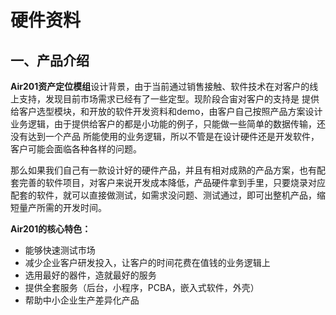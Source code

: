 # 硬件资料

## 一、产品介绍

**Air201资产定位模组**设计背景，由于当前通过销售接触、软件技术在对客户的线上支持，发现目前市场需求已经有了一些定型。现阶段合宙对客户的支持是 提供给客户选型模块，和开放的软件开发资料和demo，由客户自己按照产品方案设计业务逻辑，由于提供给客户的都是小功能的例子，只能做一些简单的数据传输，还没有达到一个产品 所能使用的业务逻辑，所以不管是在设计硬件还是开发软件，客户可能会面临各种各样的问题。

那么如果我们自己有一款设计好的硬件产品，并且有相对成熟的产品方案，也有配套完善的软件项目，对客户来说开发成本降低，产品硬件拿到手里，只要烧录对应配套的软件，就可以直接做测试，如需求没问题、测试通过，即可出整机产品，缩短量产所需的开发时间。

**Air201的核心特色：**

- 能够快速测试市场
- 减少企业客户研发投入，让客户的时间花费在值钱的业务逻辑上
- 选用最好的器件，造就最好的服务
- 提供全套服务（后台，小程序，PCBA，嵌入式软件，外壳）
- 帮助中小企业生产差异化产品

